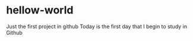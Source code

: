 # hellow-world
Just the first project in github
Today is the first day that I begin to study in Github
